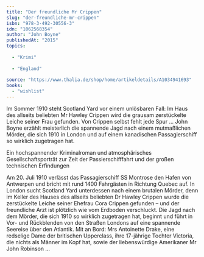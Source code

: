```yaml
---
title: "Der freundliche Mr Crippen"
slug: "der-freundliche-mr-crippen"
isbn: "978-3-492-30556-3"
idn: "1062568354"
author: "John Boyne"
publishedAt: "2015"
topics:
  
  - "Krimi"
    
  - "England"
    
source: "https://www.thalia.de/shop/home/artikeldetails/A1034941693"
books: 
  - "wishlist"
---
```

Im Sommer 1910 steht Scotland Yard vor einem unlösbaren Fall: Im Haus des 
allseits beliebten Mr Hawley Crippen wird die grausam zerstückelte Leiche 
seiner Frau gefunden. Von Crippen selbst fehlt jede Spur ... John Boyne 
erzählt meisterlich die spannende Jagd nach einem mutmaßlichen Mörder, die 
sich 1910 in London und auf einem kanadischen Passagierschiff so wirklich 
zugetragen hat.

Ein hochspannender Kriminalroman und atmosphärisches Gesellschaftsporträt zur 
Zeit der Passierschifffahrt und der großen technischen Erfindungen

Am 20. Juli 1910 verlässt das Passagierschiff SS Montrose den Hafen von 
Antwerpen und bricht mit rund 1400 Fahrgästen in Richtung Quebec auf. In 
London sucht Scotland Yard unterdessen nach einem brutalen Mörder, denn im 
Keller des Hauses des allseits beliebten Dr Hawley Crippen wurde die 
zerstückelte Leiche seiner Ehefrau Cora Crippen gefunden – und der freundliche 
Arzt ist plötzlich wie vom Erdboden verschluckt. Die Jagd nach dem Mörder, die 
sich 1910 so wirklich zugetragen hat, beginnt und führt in Vor- und 
Rückblenden von den Straßen Londons auf eine spannende Seereise über den 
Atlantik. Mit an Bord: Mrs Antoinette Drake, eine redselige Dame der 
britischen Upperclass, ihre 17-jährige Tochter Victoria, die nichts als Männer 
im Kopf hat, sowie der liebenswürdige Amerikaner Mr John Robinson ...